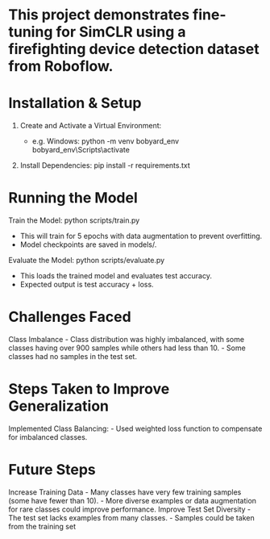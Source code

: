This project demonstrates fine-tuning for SimCLR using a firefighting device detection dataset from Roboflow.
=============================================================================================================

Installation & Setup
====================

1. Create and Activate a Virtual Environment:

   - e.g. Windows:
     python -m venv bobyard_env
     bobyard_env\Scripts\activate
2. Install Dependencies:
   pip install -r requirements.txt


Running the Model
=================

Train the Model:
     python scripts/train.py

- This will train for 5 epochs with data augmentation to prevent overfitting.
- Model checkpoints are saved in models/.

Evaluate the Model:
     python scripts/evaluate.py

- This loads the trained model and evaluates test accuracy.
- Expected output is test accuracy + loss.


Challenges Faced
================

Class Imbalance
     - Class distribution was highly imbalanced, with some classes having over 900 samples while others had less than 10.
     - Some classes had no samples in the test set.



Steps Taken to Improve Generalization
=================================

Implemented Class Balancing:
     - Used weighted loss function to compensate for imbalanced classes.


Future Steps
============

Increase Training Data
     - Many classes have very few training samples (some have fewer than 10).
     - More diverse examples or data augmentation for rare classes could improve performance.
Improve Test Set Diversity
     - The test set lacks examples from many classes.
     - Samples could be taken from the training set
